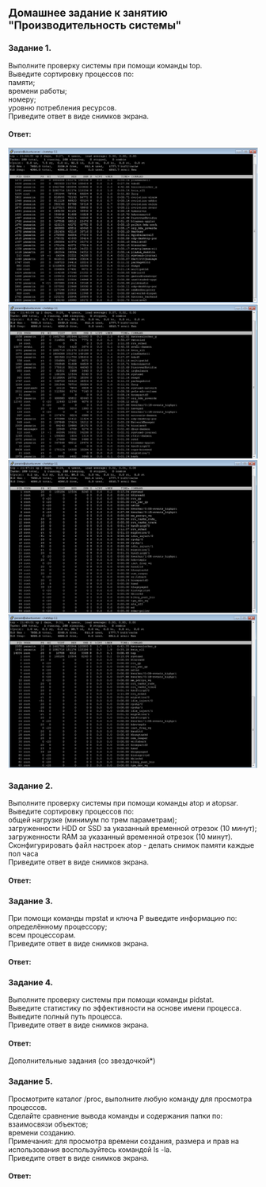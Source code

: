 ## Домашнее задание к занятию "Производительность системы"  

### Задание 1.  
Выполните проверку системы при помощи команды top.  
Выведите сортировку процессов по:  
памяти;  
времени работы;  
номеру;  
уровню потребления ресурсов.  
Приведите ответ в виде снимков экрана.  

#### Ответ:  
![](https://github.com/networksuperman/netology_dev_ops/blob/main/SLINA-19/IT%20System%20and%20OS%20Linux/img/3-05-1-1.jpg)  
![](https://github.com/networksuperman/netology_dev_ops/blob/main/SLINA-19/IT%20System%20and%20OS%20Linux/img/3-05-1-2.jpg)  
![](https://github.com/networksuperman/netology_dev_ops/blob/main/SLINA-19/IT%20System%20and%20OS%20Linux/img/3-05-1-3.jpg)  
![](https://github.com/networksuperman/netology_dev_ops/blob/main/SLINA-19/IT%20System%20and%20OS%20Linux/img/3-05-1-4.jpg)  

### Задание 2.  
Выполните проверку системы при помощи команды atop и atopsar.  
Выведите сортировку процессов по:  
общей нагрузке (минимум по трем параметрам);  
загруженности HDD or SSD за указанный временной отрезок (10 минут);  
загруженности RAM за указанный временной отрезок (10 минут).  
Сконфигурировать файл настроек atop - делать снимок памяти каждые пол часа  
Приведите ответ в виде снимков экрана.  

#### Ответ:  


### Задание 3.  
При помощи команды mpstat и ключа P выведите информацию по:  
определённому процессору;  
всем процессорам.  
Приведите ответ в виде снимков экрана.  

#### Ответ:  


### Задание 4.  
Выполните проверку системы при помощи команды pidstat.  
Выведите статистику по эффективности на основе имени процесса.  
Выведите полный путь процесса.  
Приведите ответ в виде снимков экрана.  

#### Ответ:  


Дополнительные задания (со звездочкой*)  

### Задание 5.  
Просмотрите каталог /proc, выполните любую команду для просмотра процессов.  
Сделайте сравнение вывода команды и содержания папки по:  
взаимосвязи объектов;  
времени созданию.  
Примечания: для просмотра времени создания, размера и прав на использования воспользуйтесь командой ls -la.  
Приведите ответ в виде снимков экрана.  

#### Ответ:  
